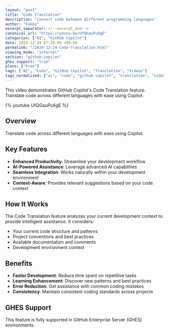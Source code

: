 ```yaml
---
layout: "post"
title: "Code Translation"
description: "Convert code between different programming languages"
author: "Fokko"
excerpt_separator: <!--excerpt_end-->
canonical_url: "https://youtu.be/UfQGauPcAgE"
categories: ["AI", "GitHub Copilot"]
date: 2024-12-24 07:39:09 +00:00
permalink: "/2024-12-24-Code-Translation.html"
viewing_mode: "internal"
section: "github-copilot"
ghes_support: "true"
plans: ["Free"]
tags: ["AI", "Code", "GitHub Copilot", "Translation", "Videos"]
tags_normalized: ["ai", "code", "github copilot", "translation", "videos"]
---
```


This video demonstrates GitHub Copilot's Code Translation feature. Translate code across different languages with ease using Copilot.<!--excerpt_end-->

{% youtube UfQGauPcAgE %}

## Overview

Translate code across different languages with ease using Copilot.

## Key Features

- **Enhanced Productivity**: Streamline your development workflow
- **AI-Powered Assistance**: Leverage advanced AI capabilities
- **Seamless Integration**: Works naturally within your development environment
- **Context-Aware**: Provides relevant suggestions based on your code context

## How It Works

The Code Translation feature analyzes your current development context to provide intelligent assistance. It considers:

- Your current code structure and patterns
- Project conventions and best practices
- Available documentation and comments
- Development environment context

## Benefits

- **Faster Development**: Reduce time spent on repetitive tasks
- **Learning Enhancement**: Discover new patterns and best practices
- **Error Reduction**: Get assistance with common coding mistakes
- **Consistency**: Maintain consistent coding standards across projects

## GHES Support

This feature is fully supported in GitHub Enterprise Server (GHES) environments.
